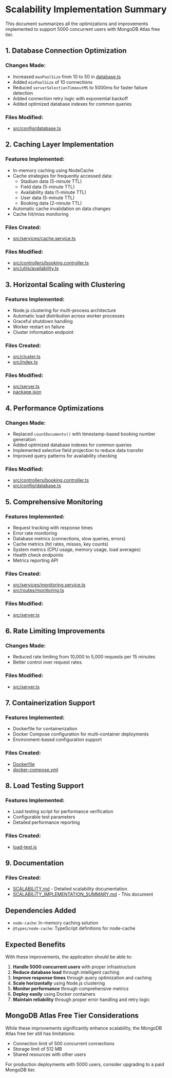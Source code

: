 # Scalability Implementation Summary

This document summarizes all the optimizations and improvements implemented to support 5000 concurrent users with MongoDB Atlas free tier.

## 1. Database Connection Optimization

### Changes Made:
- Increased `maxPoolSize` from 10 to 50 in [database.ts](file:///c:/stadium-project/backend-typescript/src/config/database.ts)
- Added `minPoolSize` of 10 connections
- Reduced `serverSelectionTimeoutMS` to 5000ms for faster failure detection
- Added connection retry logic with exponential backoff
- Added optimized database indexes for common queries

### Files Modified:
- [src/config/database.ts](file:///c:/stadium-project/backend-typescript/src/config/database.ts)

## 2. Caching Layer Implementation

### Features Implemented:
- In-memory caching using NodeCache
- Cache strategies for frequently accessed data:
  - Stadium data (5-minute TTL)
  - Field data (5-minute TTL)
  - Availability data (1-minute TTL)
  - User data (5-minute TTL)
  - Booking data (2-minute TTL)
- Automatic cache invalidation on data changes
- Cache hit/miss monitoring

### Files Created:
- [src/services/cache.service.ts](file:///c:/stadium-project/backend-typescript/src/services/cache.service.ts)

### Files Modified:
- [src/controllers/booking.controller.ts](file:///c:/stadium-project/backend-typescript/src/controllers/booking.controller.ts)
- [src/utils/availability.ts](file:///c:/stadium-project/backend-typescript/src/utils/availability.ts)

## 3. Horizontal Scaling with Clustering

### Features Implemented:
- Node.js clustering for multi-process architecture
- Automatic load distribution across worker processes
- Graceful shutdown handling
- Worker restart on failure
- Cluster information endpoint

### Files Created:
- [src/cluster.ts](file:///c:/stadium-project/backend-typescript/src/cluster.ts)
- [src/index.ts](file:///c:/stadium-project/backend-typescript/src/index.ts)

### Files Modified:
- [src/server.ts](file:///c:/stadium-project/backend-typescript/src/server.ts)
- [package.json](file:///c:/stadium-project/backend-typescript/package.json)

## 4. Performance Optimizations

### Changes Made:
- Replaced `countDocuments()` with timestamp-based booking number generation
- Added optimized database indexes for common queries
- Implemented selective field projection to reduce data transfer
- Improved query patterns for availability checking

### Files Modified:
- [src/controllers/booking.controller.ts](file:///c:/stadium-project/backend-typescript/src/controllers/booking.controller.ts)
- [src/config/database.ts](file:///c:/stadium-project/backend-typescript/src/config/database.ts)

## 5. Comprehensive Monitoring

### Features Implemented:
- Request tracking with response times
- Error rate monitoring
- Database metrics (connections, slow queries, errors)
- Cache metrics (hit rates, misses, key counts)
- System metrics (CPU usage, memory usage, load averages)
- Health check endpoints
- Metrics reporting API

### Files Created:
- [src/services/monitoring.service.ts](file:///c:/stadium-project/backend-typescript/src/services/monitoring.service.ts)
- [src/routes/monitoring.ts](file:///c:/stadium-project/backend-typescript/src/routes/monitoring.ts)

### Files Modified:
- [src/server.ts](file:///c:/stadium-project/backend-typescript/src/server.ts)

## 6. Rate Limiting Improvements

### Changes Made:
- Reduced rate limiting from 10,000 to 5,000 requests per 15 minutes
- Better control over request rates

### Files Modified:
- [src/server.ts](file:///c:/stadium-project/backend-typescript/src/server.ts)

## 7. Containerization Support

### Features Implemented:
- Dockerfile for containerization
- Docker Compose configuration for multi-container deployments
- Environment-based configuration support

### Files Created:
- [Dockerfile](file:///c:/stadium-project/backend-typescript/Dockerfile)
- [docker-compose.yml](file:///c:/stadium-project/backend-typescript/src/docker-compose.yml)

## 8. Load Testing Support

### Features Implemented:
- Load testing script for performance verification
- Configurable test parameters
- Detailed performance reporting

### Files Created:
- [load-test.js](file:///c:/stadium-project/backend-typescript/load-test.js)

## 9. Documentation

### Files Created:
- [SCALABILITY.md](file:///c:/stadium-project/backend-typescript/SCALABILITY.md) - Detailed scalability documentation
- [SCALABILITY_IMPLEMENTATION_SUMMARY.md](file:///c:/stadium-project/backend-typescript/SCALABILITY_IMPLEMENTATION_SUMMARY.md) - This document

## Dependencies Added

- `node-cache`: In-memory caching solution
- `@types/node-cache`: TypeScript definitions for node-cache

## Expected Benefits

With these improvements, the application should be able to:

1. **Handle 5000 concurrent users** with proper infrastructure
2. **Reduce database load** through intelligent caching
3. **Improve response times** through query optimization and caching
4. **Scale horizontally** using Node.js clustering
5. **Monitor performance** through comprehensive metrics
6. **Deploy easily** using Docker containers
7. **Maintain reliability** through proper error handling and retry logic

## MongoDB Atlas Free Tier Considerations

While these improvements significantly enhance scalability, the MongoDB Atlas free tier still has limitations:
- Connection limit of 500 concurrent connections
- Storage limit of 512 MB
- Shared resources with other users

For production deployments with 5000 users, consider upgrading to a paid MongoDB tier.